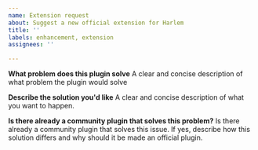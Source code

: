 ```yaml
---
name: Extension request
about: Suggest a new official extension for Harlem
title: ''
labels: enhancement, extension
assignees: ''

---
```


**What problem does this plugin solve**
A clear and concise description of what problem the plugin would solve

**Describe the solution you'd like**
A clear and concise description of what you want to happen.

**Is there already a community plugin that solves this problem?**
Is there already a community plugin that solves this issue. If yes, describe how this solution differs and why should it be made an official plugin.
